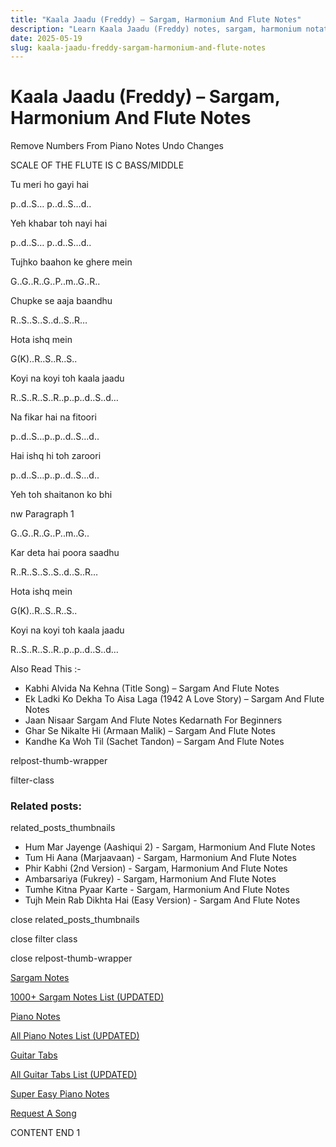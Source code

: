 ```yaml
---
title: "Kaala Jaadu (Freddy) – Sargam, Harmonium And Flute Notes"
description: "Learn Kaala Jaadu (Freddy) notes, sargam, harmonium notations and flute notes. Easy step-by-step tutorial for beginners."
date: 2025-05-19
slug: kaala-jaadu-freddy-sargam-harmonium-and-flute-notes
---
```


# Kaala Jaadu (Freddy) – Sargam, Harmonium And Flute Notes

Remove Numbers From Piano Notes
Undo Changes

SCALE OF THE FLUTE IS C BASS/MIDDLE

Tu meri ho gayi hai

p..d..S… p..d..S…d..

Yeh khabar toh nayi hai

p..d..S… p..d..S…d..

Tujhko baahon ke ghere mein

G..G..R..G..P..m..G..R..

Chupke se aaja baandhu

R..S..S..S..d..S..R…

Hota ishq mein

G(K)..R..S..R..S..

Koyi na koyi toh kaala jaadu

R..S..R..S..R..p..p..d..S..d…

Na fikar hai na fitoori

p..d..S…p..p..d..S…d..

Hai ishq hi toh zaroori

p..d..S…p..p..d..S…d..

Yeh toh shaitanon ko bhi

nw Paragraph 1

G..G..R..G..P..m..G..

Kar deta hai poora saadhu

R..R..S..S..S..d..S..R…

Hota ishq mein

G(K)..R..S..R..S..

Koyi na koyi toh kaala jaadu

R..S..R..S..R..p..p..d..S..d…

Also Read This :-

* Kabhi Alvida Na Kehna (Title Song) – Sargam And Flute Notes
* Ek Ladki Ko Dekha To Aisa Laga (1942 A Love Story) – Sargam And Flute Notes
* Jaan Nisaar Sargam And Flute Notes Kedarnath For Beginners
* Ghar Se Nikalte Hi (Armaan Malik) – Sargam And Flute Notes
* Kandhe Ka Woh Til (Sachet Tandon) – Sargam And Flute Notes

relpost-thumb-wrapper

filter-class

### Related posts:

related_posts_thumbnails

* Hum Mar Jayenge (Aashiqui 2) - Sargam, Harmonium And Flute Notes
* Tum Hi Aana (Marjaavaan) - Sargam, Harmonium And Flute Notes
* Phir Kabhi (2nd Version) - Sargam, Harmonium And Flute Notes
* Ambarsariya (Fukrey) - Sargam, Harmonium And Flute Notes
* Tumhe Kitna Pyaar Karte - Sargam, Harmonium And Flute Notes
* Tujh Mein Rab Dikhta Hai (Easy Version) - Sargam And Flute Notes

close related_posts_thumbnails

close filter class

close relpost-thumb-wrapper

[Sargam Notes](https://www.notationsworld.com/sargam-notes.html)

[1000+ Sargam Notes List (UPDATED)](https://www.notationsworld.com/all-songs-list-sargam-notes.html)

[Piano Notes](https://www.notationsworld.com/piano-notes.html)

[All Piano Notes List (UPDATED)](https://www.notationsworld.com/all-songs-list-piano-notes.html)

[Guitar Tabs](https://www.notationsworld.com/guitar-tabs.html)

[All Guitar Tabs List (UPDATED)](https://www.notationsworld.com/all-songs-list-guitar-tabs.html)

[Super Easy Piano Notes](https://studywall.in/)

[Request A Song](https://www.notationsworld.com/request-a-song.html)

CONTENT END 1

